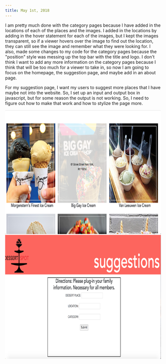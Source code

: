 ```yaml
---
title: May 1st, 2018
---
```


I am pretty much done with the category pages because I have added in the locations of each of the places and the images. I added in the locations by adding in the hover statement for each of the images, but I kept the images transparent, so if a viewer hovers over the image to find out the location, they can still see the image and remember what they were looking for. I also, made some changes to my code for the category pages because the "position" style was messing up the top bar with the title and logo. I don't think I want to add any more information on the category pages because I think that will be too much for a viewer to take in, so now I am going to focus on the homepage, the suggestion page, and maybe add in an about page.

For my suggestion page, I want my users to suggest more places that I have maybe not into the website. So, I set up an input and output box in javascript, but for some reason the output is not working. So, I need to figure out how to make that work and how to stylize the page more. 

<img src="assets/hoverstate.jpg" width="750px" height="400px">
<img src="assets/suggestpage.jpg" width="750px" height="400px">